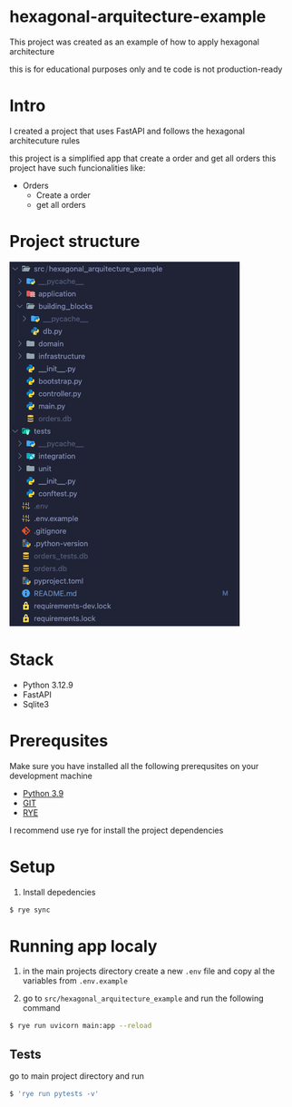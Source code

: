 # hexagonal-arquitecture-example

This project was created as an example of how to apply hexagonal architecture

this is for educational purposes only and te code is not production-ready

# Intro

I created a project that uses FastAPI and follows the hexagonal architecuture rules

this project is a simplified app that create a order and get all orders
this project have such funcionalities like:

- Orders
  - Create a order
  - get all orders

# Project structure

![project-structure](docs/Project-structure.png)

# Stack

- Python 3.12.9
- FastAPI
- Sqlite3

# Prerequsites

Make sure you have installed all the following prerequsites on your development machine

- [Python 3.9](https://www.python.org/downloads/)
- [GIT](https://git-scm.com/downloads)
- [RYE](https://rye.astral.sh)

I recommend use rye for install the project dependencies

# Setup

1. Install depedencies

```bash
$ rye sync
```

# Running app localy

1. in the main projects directory create a new `.env` file and copy al the variables from `.env.example`

2. go to `src/hexagonal_arquitecture_example` and run the following command

```bash
$ rye run uvicorn main:app --reload
```

## Tests

go to main project directory and run

```bash
$ 'rye run pytests -v'
```

